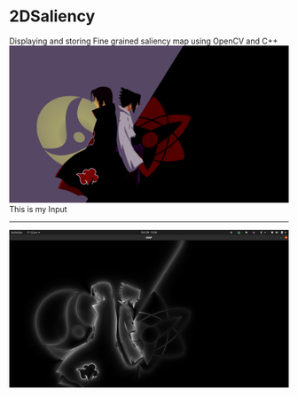 # 2DSaliency
Displaying and storing Fine grained saliency map using OpenCV and C++
![input](https://github.com/higgsboson1209/2DSaliency/blob/main/wallpaper.png?raw=True)
This is my Input

-----------------------------------------------------------------------------------------------------------------------------------------------------------

![output](https://github.com/higgsboson1209/2DSaliency/blob/main/SaliencyMap.png?raw=True)
